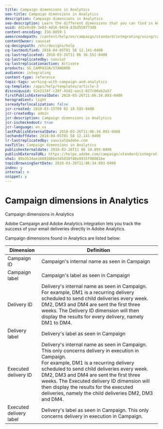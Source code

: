 ```yaml
---
title: Campaign dimensions in Analytics
seo-title: Campaign dimensions in Analytics
description: Campaign dimensions in Analytics
seo-description: Learn the different dimensions that you can find in Adobe Analytics to start tracking your email deliveries from Adobe Campaign.
uuid: dd1e9c89-3e03-4d16-9434-83bd550773d8
content-encoding: ISO-8859-1
aemsrcnodepath: /content/help/en/campaign/standard/integrating/using/campaign-dimensions-in-analytics
contentOwner: sauviat
cq-designpath: /etc/designs/help
cq-lastmodified: 2018-04-05T01 58 12.141-0400
cq-lastreplicated: 2018-03-26T11 06 36.552-0400
cq-lastreplicatedby: sauviat
cq-lastreplicationaction: Activate
products: SG_CAMPAIGN/STANDARD
audience: integrating
content-type: reference
topic-tags: working-with-campaign-and-analytics
cq-template: /apps/help/templates/article-3
discoiquuid: 92e2134f-c20f-41d2-aac2-827c00ab2a57
firstPublishExternalDate: 2018-03-26T11:06:34.893-0400
herogradient: light
isreadyforlocalization: false
jcr-created: 2018-03-15T09 02 18.593-0400
jcr-createdby: admin
jcr-description: Campaign dimensions in Analytics
jcr-ischeckedout: true
jcr-language: en_us
lastPublishExternalDate: 2018-03-26T11:06:34.893-0400
lochandoffdate: 2018-04-05T01 58 12.141-0400
lr-lastreplicatedby: sauviat@adobe.com
navTitle: Campaign dimensions in Analytics
publishexternaldate: 2018-03-26T11 06 34.893-0400
publishExternalURL: https://helpx.adobe.com/campaign/standard/integrating/using/campaign-dimensions-in-analytics.html
sha1: 80a3534ae1688386be3d5d10f88a9935f08061be
topicBrowsingSortDate: 2018-03-26T11:06:34.893-0400
index: y
internal: n
snippet: y
---
```


# Campaign dimensions in Analytics

Campaign dimensions in Analytics

Adobe Campaign and Adobe Analytics integration lets you track the success of your email deliveries directly in Adobe Analytics.

Campaign dimensions found in Analytics are listed below:

<table> 
 <thead> 
  <tr> 
   <th> Dimension<br /> </th> 
   <th> Definition<br /> </th> 
  </tr> 
 </thead> 
 <tbody> 
  <tr> 
   <td> Campaign ID<br /> </td> 
   <td> Campaign's internal name as seen in Campaign<br /> </td> 
  </tr> 
  <tr> 
   <td> Campaign label<br /> </td> 
   <td> Campaign's label as seen in Campaign<br /> </td> 
  </tr> 
  <tr> 
   <td> Delivery ID<br /> </td> 
   <td> Delivery's internal name as seen in Campaign.<br /> For example, DM1 is a recurring delivery scheduled to send child deliveries every week. DM2, DM3 and DM4 are sent the first three weeks. The Delivery ID dimension will then display the results for every delivery, namely DM1 to DM4. <br /> </td> 
  </tr> 
  <tr> 
   <td> Delivery label<br /> </td> 
   <td> Delivery's label as seen in Campaign<br /> </td> 
  </tr> 
  <tr> 
   <td> Executed delivery ID<br /> </td> 
   <td> Delivery's internal name as seen in Campaign. This only concerns delivery in execution in Campaign.<br /> For example, DM1 is a recurring delivery scheduled to send child deliveries every week. DM2, DM3 and DM4 are sent the first three weeks. The Executed delivery ID dimension will then display the results for the executed deliveries, namely the child deliveries DM2, DM3 and DM4. <br /> </td> 
  </tr> 
  <tr> 
   <td> Executed delivery label<br /> </td> 
   <td> Delivery's label as seen in Campaign. This only concerns delivery in execution in Campaign.<br /> </td> 
  </tr> 
 </tbody> 
</table>

